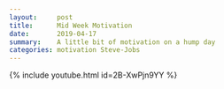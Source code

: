 ```yaml
---
layout:     post
title:      Mid Week Motivation
date:       2019-04-17
summary:    A little bit of motivation on a hump day
categories: motivation Steve-Jobs
---
```


{% include youtube.html id=2B-XwPjn9YY %}

